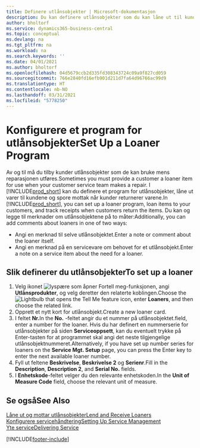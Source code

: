 ```yaml
---
title: Definere utlånsobjekter | Microsoft-dokumentasjon
description: Du kan definere utlånsobjekter som du kan låne ut til kunder for å erstatte servicevarer mens de får service.
author: bholtorf
ms.service: dynamics365-business-central
ms.topic: conceptual
ms.devlang: na
ms.tgt_pltfrm: na
ms.workload: na
ms.search.keywords: ''
ms.date: 04/01/2021
ms.author: bholtorf
ms.openlocfilehash: 04d5679ccb2d335fd308343724c09a9f827cd059
ms.sourcegitcommit: 766e2840fd16efb901d211d7fa64d96766ac99d9
ms.translationtype: HT
ms.contentlocale: nb-NO
ms.lasthandoff: 03/31/2021
ms.locfileid: "5778250"
---
```

# <a name="set-up-a-loaner-program"></a><span data-ttu-id="9f83e-103">Konfigurere et program for utlånsobjekter</span><span class="sxs-lookup"><span data-stu-id="9f83e-103">Set Up a Loaner Program</span></span>
<span data-ttu-id="9f83e-104">Av og til må du tilby kunder utlånsobjekter som de kan bruke mens reparasjonen utføres.</span><span class="sxs-lookup"><span data-stu-id="9f83e-104">Sometimes you must provide a customer a loaner item for use when your customer service team makes a repair.</span></span> <span data-ttu-id="9f83e-105">I [!INCLUDE[prod_short](includes/prod_short.md)] kan du definere et program for utlånsobjekter, låne ut varer til kundene og spore mottak når kunder returnerer varene.</span><span class="sxs-lookup"><span data-stu-id="9f83e-105">In [!INCLUDE[prod_short](includes/prod_short.md)], you can set up a loaner program, loan items to your customers, and track receipts when customers return the items.</span></span> <span data-ttu-id="9f83e-106">Du kan og legge til merknader om utlånsobjektene på to måter:</span><span class="sxs-lookup"><span data-stu-id="9f83e-106">Additionally, you can add comments about loaners in one of two ways:</span></span>  
  
* <span data-ttu-id="9f83e-107">Angi en merknad til selve utlånsobjektet.</span><span class="sxs-lookup"><span data-stu-id="9f83e-107">Enter a note or comment about the loaner itself.</span></span>  
* <span data-ttu-id="9f83e-108">Angi en merknad på en servicevare om behovet for et utlånsobjekt.</span><span class="sxs-lookup"><span data-stu-id="9f83e-108">Enter a note on a service item about the need for a loaner.</span></span>  

## <a name="to-set-up-a-loaner"></a><span data-ttu-id="9f83e-109">Slik definerer du utlånsobjekter</span><span class="sxs-lookup"><span data-stu-id="9f83e-109">To set up a loaner</span></span>  
1. <span data-ttu-id="9f83e-110">Velg ikonet ![lyspære som åpner Fortell meg-funksjonen](media/ui-search/search_small.png "Fortell hva du vil gjøre"), angi **Utlånsprodukter**, og velg deretter den relaterte koblingen.</span><span class="sxs-lookup"><span data-stu-id="9f83e-110">Choose the ![Lightbulb that opens the Tell Me feature](media/ui-search/search_small.png "Tell me what you want to do") icon, enter **Loaners**, and then choose the related link.</span></span>  
2. <span data-ttu-id="9f83e-111">Opprett et nytt kort for utlånsobjekt.</span><span class="sxs-lookup"><span data-stu-id="9f83e-111">Create a new loaner card.</span></span> 
3. <span data-ttu-id="9f83e-112">I feltet **Nr.**</span><span class="sxs-lookup"><span data-stu-id="9f83e-112">In the **No.**</span></span> <span data-ttu-id="9f83e-113">-feltet angir du et nummer på utlånsobjektet.</span><span class="sxs-lookup"><span data-stu-id="9f83e-113">field, enter a number for the loaner.</span></span> <span data-ttu-id="9f83e-114">Hvis du har definert en nummerserie for utlånsobjekter på siden **Serviceoppsett**, kan du eventuelt trykke på Enter-tasten for at programmet skal angi det neste tilgjengelige utlånsobjektnummeret.</span><span class="sxs-lookup"><span data-stu-id="9f83e-114">Alternatively, if you have set up number series for loaners on the **Service Mgt. Setup** page, you can press the Enter key to enter the next available loaner number.</span></span>  
4. <span data-ttu-id="9f83e-115">Fyll ut feltene **Beskrivelse**, **Beskrivelse 2** og **Serienr**.</span><span class="sxs-lookup"><span data-stu-id="9f83e-115">Fill in the **Description**, **Description 2**, and **Serial No.** fields.</span></span>  
5. <span data-ttu-id="9f83e-116">I **Enhetskode**-feltet velger du den relevante enhetskoden.</span><span class="sxs-lookup"><span data-stu-id="9f83e-116">In the **Unit of Measure Code** field, choose the relevant unit of measure.</span></span>  
  
## <a name="see-also"></a><span data-ttu-id="9f83e-117">Se også</span><span class="sxs-lookup"><span data-stu-id="9f83e-117">See Also</span></span>
[<span data-ttu-id="9f83e-118">Låne ut og mottar utlånsobjekter</span><span class="sxs-lookup"><span data-stu-id="9f83e-118">Lend and Receive Loaners</span></span>](service-how-to-lend-receive-loaners.md)  
[<span data-ttu-id="9f83e-119">Konfigurere servicehåndtering</span><span class="sxs-lookup"><span data-stu-id="9f83e-119">Setting Up Service Management</span></span>](service-setup-service.md)  
[<span data-ttu-id="9f83e-120">Yte service</span><span class="sxs-lookup"><span data-stu-id="9f83e-120">Delivering Service</span></span>](service-deliver-service.md)  



[!INCLUDE[footer-include](includes/footer-banner.md)]